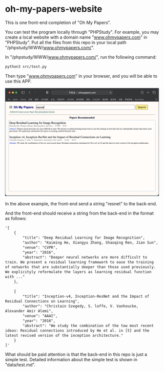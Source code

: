 # oh-my-papers-website

This is one front-end completion of "Oh My Papers".

You can test the program locally through "PHPStudy". For example, you may create a local website with a domain name "www.ohmypapers.com" in "PHPStudy". Put all the files from this repo in your local path "/phpstudy/WWW/www.ohmypapers.com/".

In "/phpstudy/WWW/www.ohmypapers.com/", run the following command:

~~~bash
python3 src/test.py
~~~

Then type "www.ohmypapers.com" in your browser, and you will be able to use this APP.

![img](img/test.png)

In the above example, the front-end send a string "resnet" to the back-end.

And the front-end should receive a string from the back-end in the format as follows:

~~~
'[
    {
        "title": "Deep Residual Learning for Image Recognition",
        "author": "Kaiming He, Xiangyu Zhang, Shaoqing Ren, Jian Sun",
        "venue": "CVPR",
        "year": "2016",
        "abstract": "Deeper neural networks are more difficult to train. We present a residual learning framework to ease the training of networks that are substantially deeper than those used previously. We explicityly reformulate the layers as learning residual function with ..."
    },
    
    {
        "title": "Inception-v4, Inception-ResNet and the Impact of Residual Connections on Learning",
        "author": "Christain Szegedy, S. loffe, V. Vanhoucke, Alexander Amir Alemi",
        "venue": "AAAI",
        "year": "2016",
        "abstract": "We study the combination of the tow most recent ideas: Residual connections introduced by He et al. in [5] and the latest revised version of the inception architecture."
    }
]'
~~~

What should be paid attention is that the back-end in this repo is just a simple test. Detailed information about the simple test is shown in "data/test.md".
